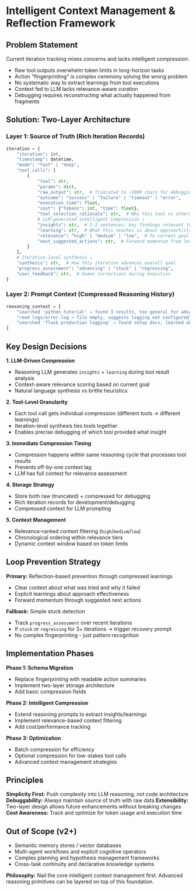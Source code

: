 # Intelligent Context Management & Reflection Framework

## Problem Statement

Current iteration tracking mixes concerns and lacks intelligent compression:
- Raw tool outputs overwhelm token limits in long-horizon tasks
- Action "fingerprinting" is complex ceremony solving the wrong problem  
- No systematic way to extract learnings from tool executions
- Context fed to LLM lacks relevance-aware curation
- Debugging requires reconstructing what actually happened from fragments

## Solution: Two-Layer Architecture

### Layer 1: Source of Truth (Rich Iteration Records)
```python
iteration = {
    "iteration": int,
    "timestamp": datetime,
    "mode": "fast" | "deep",
    "tool_calls": [
        {
            "tool": str,
            "params": dict,
            "raw_output": str,  # Truncated to ~1000 chars for debugging
            "outcome": "success" | "failure" | "timeout" | "error",
            "execution_time": float,
            "cost": {"tokens": int, "time": float},
            "tool_selection_rationale": str,  # Why this tool vs others
            # LLM-generated intelligent compression ↓
            "insights": str,  # 1-2 sentences: key findings relevant to goal
            "learning": str,  # What this teaches us about approach/strategy  
            "relevance": "high" | "medium" | "low",  # To current goal
            "next_suggested_actions": str,  # Forward momentum from learnings
        }
    ],
    # Iteration-level synthesis ↓
    "synthesis": str,  # How this iteration advances overall goal
    "progress_assessment": "advancing" | "stuck" | "regressing",
    "user_feedback": str,  # Human corrections during execution
}
```

### Layer 2: Prompt Context (Compressed Reasoning History)
```python
reasoning_context = [
    "searched 'python tutorial' → found 3 results, too general for advanced debugging",
    "read logs/error.log → file empty, suggests logging not configured", 
    "searched 'flask production logging' → found setup docs, learned about werkzeug config"
]
```

## Key Design Decisions

**1. LLM-Driven Compression**
- Reasoning LLM generates `insights` + `learning` during tool result analysis
- Context-aware relevance scoring based on current goal
- Natural language synthesis vs brittle heuristics

**2. Tool-Level Granularity**
- Each tool call gets individual compression (different tools → different learnings)
- Iteration-level synthesis ties tools together
- Enables precise debugging of which tool provided what insight

**3. Immediate Compression Timing**
- Compression happens within same reasoning cycle that processes tool results
- Prevents off-by-one context lag
- LLM has full context for relevance assessment

**4. Storage Strategy**
- Store both raw (truncated) + compressed for debugging
- Rich iteration records for development/debugging
- Compressed context for LLM prompting

**5. Context Management**
- Relevance-ranked context filtering (`high`/`medium`/`low`)
- Chronological ordering within relevance tiers
- Dynamic context window based on token limits

## Loop Prevention Strategy

**Primary:** Reflection-based prevention through compressed learnings
- Clear context about what was tried and why it failed
- Explicit learnings about approach effectiveness
- Forward momentum through suggested next actions

**Fallback:** Simple stuck detection
- Track `progress_assessment` over recent iterations
- If `stuck` or `regressing` for 3+ iterations → trigger recovery prompt
- No complex fingerprinting - just pattern recognition

## Implementation Phases

**Phase 1: Schema Migration**
- Replace fingerprinting with readable action summaries
- Implement two-layer storage architecture
- Add basic compression fields

**Phase 2: Intelligent Compression**
- Extend reasoning prompts to extract insights/learnings
- Implement relevance-based context filtering
- Add cost/performance tracking

**Phase 3: Optimization**
- Batch compression for efficiency
- Optional compression for low-stakes tool calls
- Advanced context management strategies

## Principles

**Simplicity First:** Push complexity into LLM reasoning, not code architecture
**Debuggability:** Always maintain source of truth with raw data
**Extensibility:** Two-layer design allows future enhancements without breaking changes
**Cost Awareness:** Track and optimize for token usage and execution time

## Out of Scope (v2+)

- Semantic memory stores / vector databases
- Multi-agent workflows and explicit cognitive operators
- Complex planning and hypothesis management frameworks  
- Cross-task continuity and declarative knowledge systems

**Philosophy:** Nail the core intelligent context management first. Advanced reasoning primitives can be layered on top of this foundation.